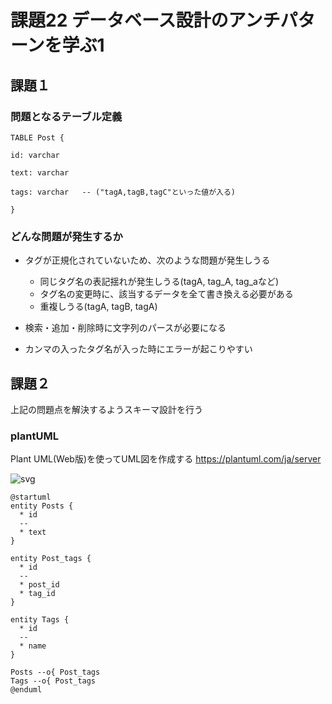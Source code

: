 # 課題22 データベース設計のアンチパターンを学ぶ1

## 課題１

### 問題となるテーブル定義
```
TABLE Post {

id: varchar

text: varchar

tags: varchar   -- ("tagA,tagB,tagC"といった値が入る)

}
```

### どんな問題が発生するか

- タグが正規化されていないため、次のような問題が発生しうる
  - 同じタグ名の表記揺れが発生しうる(tagA, tag_A, tag_aなど)
  - タグ名の変更時に、該当するデータを全て書き換える必要がある
  - 重複しうる(tagA, tagB, tagA)

- 検索・追加・削除時に文字列のパースが必要になる
- カンマの入ったタグ名が入った時にエラーが起こりやすい

## 課題２

上記の問題点を解決するようスキーマ設計を行う

### plantUML

Plant UML(Web版)を使ってUML図を作成する
https://plantuml.com/ja/server


![svg](http://www.plantuml.com/plantuml/svg/SoWkIImgAStDuKhDAyaigLG8o2ykALQevb9Gq5B8J05IkhfWTabgHGbNBHUoilYIn7HiIWj0Sa0141ke1CH4Q0p1hYSlCJSLf0fiFL0mlnfX1HTG3uQOGsfU2j3P0000)

```plantuml
@startuml
entity Posts {
  * id
  --
  * text
}

entity Post_tags {
  * id
  --
  * post_id
  * tag_id
}

entity Tags {
  * id
  --
  * name
}

Posts --o{ Post_tags
Tags --o{ Post_tags
@enduml
```


